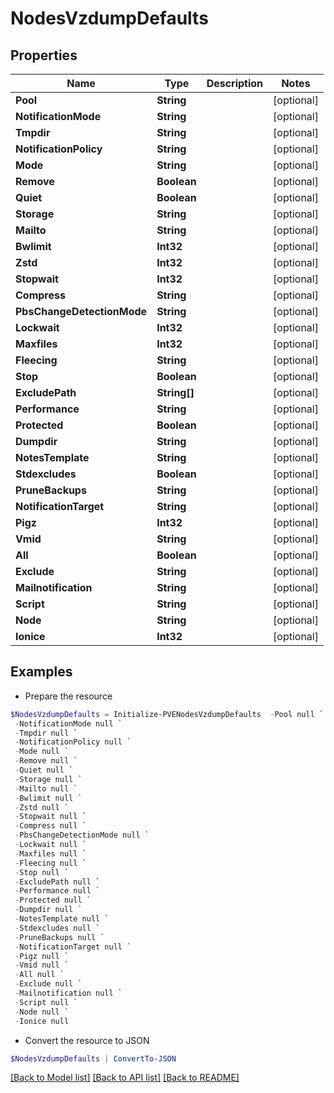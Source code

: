 # NodesVzdumpDefaults
## Properties

Name | Type | Description | Notes
------------ | ------------- | ------------- | -------------
**Pool** | **String** |  | [optional] 
**NotificationMode** | **String** |  | [optional] 
**Tmpdir** | **String** |  | [optional] 
**NotificationPolicy** | **String** |  | [optional] 
**Mode** | **String** |  | [optional] 
**Remove** | **Boolean** |  | [optional] 
**Quiet** | **Boolean** |  | [optional] 
**Storage** | **String** |  | [optional] 
**Mailto** | **String** |  | [optional] 
**Bwlimit** | **Int32** |  | [optional] 
**Zstd** | **Int32** |  | [optional] 
**Stopwait** | **Int32** |  | [optional] 
**Compress** | **String** |  | [optional] 
**PbsChangeDetectionMode** | **String** |  | [optional] 
**Lockwait** | **Int32** |  | [optional] 
**Maxfiles** | **Int32** |  | [optional] 
**Fleecing** | **String** |  | [optional] 
**Stop** | **Boolean** |  | [optional] 
**ExcludePath** | **String[]** |  | [optional] 
**Performance** | **String** |  | [optional] 
**Protected** | **Boolean** |  | [optional] 
**Dumpdir** | **String** |  | [optional] 
**NotesTemplate** | **String** |  | [optional] 
**Stdexcludes** | **Boolean** |  | [optional] 
**PruneBackups** | **String** |  | [optional] 
**NotificationTarget** | **String** |  | [optional] 
**Pigz** | **Int32** |  | [optional] 
**Vmid** | **String** |  | [optional] 
**All** | **Boolean** |  | [optional] 
**Exclude** | **String** |  | [optional] 
**Mailnotification** | **String** |  | [optional] 
**Script** | **String** |  | [optional] 
**Node** | **String** |  | [optional] 
**Ionice** | **Int32** |  | [optional] 

## Examples

- Prepare the resource
```powershell
$NodesVzdumpDefaults = Initialize-PVENodesVzdumpDefaults  -Pool null `
 -NotificationMode null `
 -Tmpdir null `
 -NotificationPolicy null `
 -Mode null `
 -Remove null `
 -Quiet null `
 -Storage null `
 -Mailto null `
 -Bwlimit null `
 -Zstd null `
 -Stopwait null `
 -Compress null `
 -PbsChangeDetectionMode null `
 -Lockwait null `
 -Maxfiles null `
 -Fleecing null `
 -Stop null `
 -ExcludePath null `
 -Performance null `
 -Protected null `
 -Dumpdir null `
 -NotesTemplate null `
 -Stdexcludes null `
 -PruneBackups null `
 -NotificationTarget null `
 -Pigz null `
 -Vmid null `
 -All null `
 -Exclude null `
 -Mailnotification null `
 -Script null `
 -Node null `
 -Ionice null
```

- Convert the resource to JSON
```powershell
$NodesVzdumpDefaults | ConvertTo-JSON
```

[[Back to Model list]](../README.md#documentation-for-models) [[Back to API list]](../README.md#documentation-for-api-endpoints) [[Back to README]](../README.md)

